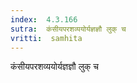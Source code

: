 ```yaml
---
index:  4.3.166
sutra:  कंसीयपरशव्ययोर्यज्ञज्ञौ लुक् च
vritti:  samhita 
---
```


कंसीयपरशव्ययोर्यज्ञज्ञौ लुक् च

